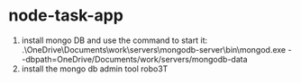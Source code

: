 # node-task-app
1. install mongo DB and use the command to start it:
   .\OneDrive\Documents\work\servers\mongodb-server\bin\mongod.exe --dbpath=OneDrive/Documents/work/servers/mongodb-data
2. install the mongo db admin tool robo3T
